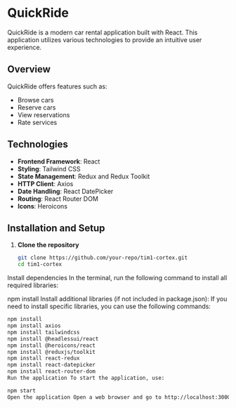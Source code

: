 # QuickRide

QuickRide is a modern car rental application built with React. This application utilizes various technologies to provide an intuitive user experience.

## Overview

QuickRide offers features such as:
- Browse cars
- Reserve cars
- View reservations
- Rate services

## Technologies

- **Frontend Framework**: React
- **Styling**: Tailwind CSS
- **State Management**: Redux and Redux Toolkit
- **HTTP Client**: Axios
- **Date Handling**: React DatePicker
- **Routing**: React Router DOM
- **Icons**: Heroicons

## Installation and Setup

1. **Clone the repository**
   ```bash
   git clone https://github.com/your-repo/tim1-cortex.git
   cd tim1-cortex
Install dependencies In the terminal, run the following command to install all required libraries:

npm install
Install additional libraries (if not included in package.json): If you need to install specific libraries, you can use the following commands:

 ```bash
npm install
npm install axios
npm install tailwindcss
npm install @headlessui/react
npm install @heroicons/react
npm install @reduxjs/toolkit
npm install react-redux
npm install react-datepicker
npm install react-router-dom
Run the application To start the application, use:

npm start
Open the application Open a web browser and go to http://localhost:3000.
